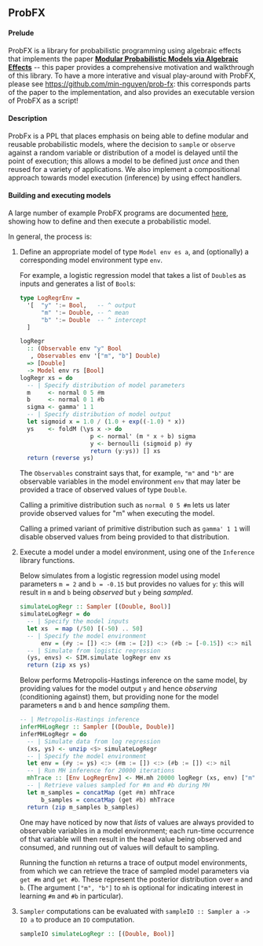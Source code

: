 ## ProbFX

#### Prelude
ProbFX is a library for probabilistic programming using algebraic effects that implements the paper [**Modular Probabilistic Models via Algebraic Effects**](https://github.com/min-nguyen/prob-fx/blob/master/paper.pdf) -- this paper provides a comprehensive motivation and walkthrough of this library. To have a more interative and visual play-around with ProbFX, please see https://github.com/min-nguyen/prob-fx: this corresponds parts of the paper to the implementation, and also provides an executable version of ProbFX as a script!

#### Description
ProbFx is a PPL that places emphasis on being able to define modular and reusable probabilistic models, where the decision to `sample` or `observe` against a random variable or distribution of a model is delayed until the point of execution; this allows a model to be defined just *once* and then reused for a variety of applications. We also implement a compositional approach towards model execution (inference) by using effect handlers. 

#### Building and executing models

A large number of example ProbFX programs are documented [here](https://github.com/min-nguyen/prob-fx/tree/hackage/examples), showing how to define and then execute a probabilistic model. 

In general, the process is:

1. Define an appropriate model of type `Model env es a`, and (optionally) a corresponding model environment type `env`.

    For example, a logistic regression model that takes a list of `Double`s as inputs and generates a list of `Bool`s:
    ```haskell 
    type LogRegrEnv =
      '[  "y" ':= Bool,   -- ^ output
          "m" ':= Double, -- ^ mean
          "b" ':= Double  -- ^ intercept
      ]

    logRegr 
      :: (Observable env "y" Bool
       , Observables env '["m", "b"] Double)
      => [Double]           
      -> Model env rs [Bool]  
    logRegr xs = do
      -- | Specify distribution of model parameters 
      m     <- normal 0 5 #m   
      b     <- normal 0 1 #b     
      sigma <- gamma' 1 1      
      -- | Specify distribution of model output 
      let sigmoid x = 1.0 / (1.0 + exp((-1.0) * x))
      ys    <- foldM (\ys x -> do
                        p <- normal' (m * x + b) sigma
                        y <- bernoulli (sigmoid p) #y
                        return (y:ys)) [] xs
      return (reverse ys)
    ```
    The `Observables` constraint says that, for example, `"m"` and `"b"` are observable variables in the model environment `env` that may later be provided a trace of observed values of type `Double`. 
    
    Calling a primitive distribution such as `normal 0 5 #m` lets us later provide observed values for "m" when executing the model. 
    
    Calling a primed variant of primitive distribution such as `gamma' 1 1` will disable observed values from being provided to that distribution.

2. Execute a model under a model environment, using one of the `Inference` library functions.

   Below simulates from a logistic regression model using model parameters `m = 2` and `b = -0.15` but provides no values for `y`: this will result in `m` and `b` being *observed*  but `y` being *sampled*.
    ```haskell
    simulateLogRegr :: Sampler [(Double, Bool)]
    simulateLogRegr = do
      -- | Specify the model inputs
      let xs  = map (/50) [(-50) .. 50]
      -- | Specify the model environment 
          env = (#y := []) <:> (#m := [2]) <:> (#b := [-0.15]) <:> nil
      -- | Simulate from logistic regression
      (ys, envs) <- SIM.simulate logRegr env xs
      return (zip xs ys)
    ```
    
    Below performs Metropolis-Hastings inference on the same model, by providing values for the model output `y` and hence *observing* (conditioning against) them, but providing none for the model parameters `m` and `b` and hence *sampling* them.
    ```haskell
    -- | Metropolis-Hastings inference 
    inferMHLogRegr :: Sampler [(Double, Double)]
    inferMHLogRegr = do
      -- | Simulate data from log regression
      (xs, ys) <- unzip <$> simulateLogRegr
      -- | Specify the model environment 
      let env = (#y := ys) <:> (#m := []) <:> (#b := []) <:> nil
      -- | Run MH inference for 20000 iterations
      mhTrace :: [Env LogRegrEnv] <- MH.mh 20000 logRegr (xs, env) ["m", "b"]
      -- | Retrieve values sampled for #m and #b during MH
      let m_samples = concatMap (get #m) mhTrace
          b_samples = concatMap (get #b) mhTrace
      return (zip m_samples b_samples)
    ```
    One may have noticed by now that *lists* of values are always provided to observable variables in a model environment; each run-time occurrence of that variable will then result in the head value being observed and consumed, and running out of values will default to sampling. 

    Running the function `mh` returns a trace of output model environments, from which we can retrieve the trace of sampled model parameters via `get #m` and `get #b`. These represent the posterior distribution over `m` and `b`. (The argument `["m", "b"]` to `mh` is optional for indicating interest in learning `#m` and `#b` in particular).

3. `Sampler` computations can be evaluated with `sampleIO :: Sampler a -> IO a` to produce an `IO` computation.

    ```haskell
    sampleIO simulateLogRegr :: [(Double, Bool)] 
    ```

    

